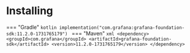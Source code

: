# Installing

=== "Gradle"
    ```kotlin
    implementation("com.grafana:grafana-foundation-sdk:11.2.0-1731765179")
    ```
=== "Maven"
    ```xml
    <dependency>
        <groupId>com.grafana</groupId>
        <artifactId>grafana-foundation-sdk</artifactId>
        <version>11.2.0-1731765179</version>
    </dependency>
    ```
